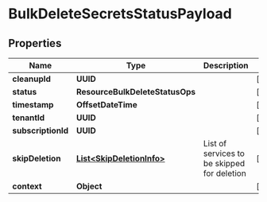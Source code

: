 

# BulkDeleteSecretsStatusPayload


## Properties

Name | Type | Description | Notes
------------ | ------------- | ------------- | -------------
**cleanupId** | **UUID** |  |  [optional]
**status** | **ResourceBulkDeleteStatusOps** |  |  [optional]
**timestamp** | **OffsetDateTime** |  |  [optional]
**tenantId** | **UUID** |  |  [optional]
**subscriptionId** | **UUID** |  |  [optional]
**skipDeletion** | [**List&lt;SkipDeletionInfo&gt;**](SkipDeletionInfo.md) | List of services to be skipped for deletion |  [optional]
**context** | **Object** |  |  [optional]



